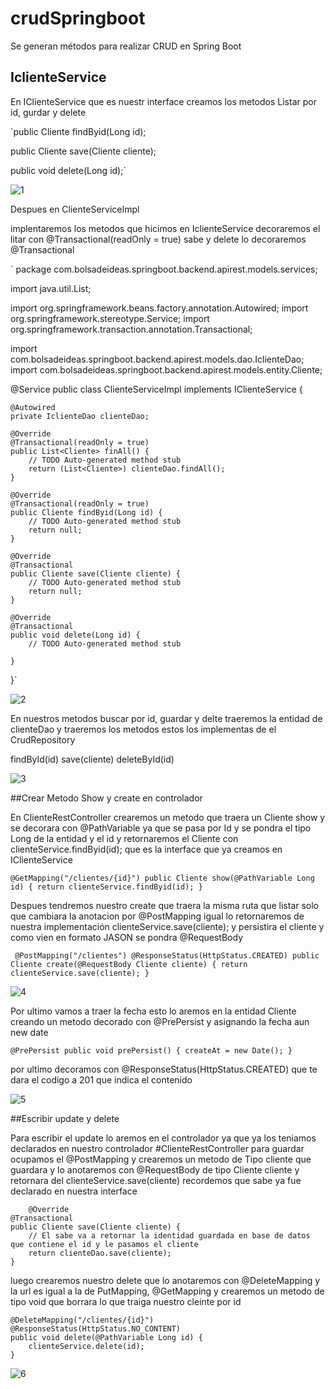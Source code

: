# crudSpringboot
Se generan métodos para realizar CRUD en Spring Boot

## IclienteService

En IClienteService que es nuestr interface creamos los metodos Listar por id, gurdar y delete


`public Cliente findByid(Long id);
	
public Cliente save(Cliente cliente);
	
public void delete(Long id);`


![1](https://user-images.githubusercontent.com/68626555/171968735-286f0fdb-415d-483d-ba2f-284b6a991cb3.png)


Despues en ClienteServiceImpl

implentaremos los metodos que hicimos en IclienteService decoraremos el litar con @Transactional(readOnly = true) 
sabe y delete lo decoraremos  @Transactional

`
package com.bolsadeideas.springboot.backend.apirest.models.services;

import java.util.List;

import org.springframework.beans.factory.annotation.Autowired;
import org.springframework.stereotype.Service;
import org.springframework.transaction.annotation.Transactional;

import com.bolsadeideas.springboot.backend.apirest.models.dao.IclienteDao;
import com.bolsadeideas.springboot.backend.apirest.models.entity.Cliente;

@Service
public class ClienteServiceImpl implements IClienteService {

	@Autowired
	private IclienteDao clienteDao;
	
	@Override
	@Transactional(readOnly = true)
	public List<Cliente> finAll() {
		// TODO Auto-generated method stub
		return (List<Cliente>) clienteDao.findAll();
	}

	@Override
	@Transactional(readOnly = true)
	public Cliente findByid(Long id) {
		// TODO Auto-generated method stub
		return null;
	}

	@Override
	@Transactional
	public Cliente save(Cliente cliente) {
		// TODO Auto-generated method stub
		return null;
	}

	@Override
	@Transactional
	public void delete(Long id) {
		// TODO Auto-generated method stub
		
	}

}`

![2](https://user-images.githubusercontent.com/68626555/171968891-1f3f53ac-8063-4140-bb6a-f1f4e53ca1ef.png)

En nuestros metodos buscar por id, guardar y delte traeremos la entidad de clienteDao y traeremos los metodos estos los implementas de el CrudRepository

findById(id)
save(cliente)
deleteById(id)


![3](https://user-images.githubusercontent.com/68626555/171969406-072fd19b-55b6-4fee-aa42-84ff56dc0c3e.png)


##Crear Metodo Show y create en controlador

En ClienteRestController crearemos un metodo que traera un  Cliente show y se decorara con @PathVariable ya que se pasa por Id y se pondra el tipo Long de la entidad y el id y retornaremos el Cliente con  clienteService.findByid(id); que es la interface que ya creamos en IClienteService

`@GetMapping("/clientes/{id}")
	public Cliente show(@PathVariable Long id) {
		return clienteService.findByid(id);
	}`
  
  Despues tendremos nuestro create que traera la misma ruta que listar solo que cambiara la anotacion por @PostMapping 
  igual lo retornaremos de nuestra implementación clienteService.save(cliente); y persistira el cliente y como vien en formato JASON se pondra @RequestBody
  
 ` @PostMapping("/clientes")
	@ResponseStatus(HttpStatus.CREATED)
	public Cliente create(@RequestBody Cliente cliente) {
		return clienteService.save(cliente);
	}`
  
  
  
  ![4](https://user-images.githubusercontent.com/68626555/171970103-13ae3a55-1077-477f-af24-60208cc53a3f.png)
  
  Por ultimo vamos a traer la fecha esto lo aremos en la entidad Cliente creando un metodo decorado con @PrePersist y asignando la fecha aun new date
  
  `
  @PrePersist
	public void prePersist() {
		createAt = new Date();
	}
`

por ultimo decoramos con @ResponseStatus(HttpStatus.CREATED) que te dara el codigo a 201 que indica el contenido


![5](https://user-images.githubusercontent.com/68626555/171970341-75f03f8a-3ca1-4920-8ff4-19263ca0fba9.png)

##Escribir update y delete 

Para escribir el update lo aremos en el controlador ya que ya los teniamos declarados en nuestro controlador #ClienteRestController 
para guardar ocupamos el @PostMapping y crearemos un metodo de Tipo cliente que guardara y lo anotaremos con @RequestBody de tipo Cliente cliente
y retornara del clienteService.save(cliente) recordemos que sabe ya fue declarado en nuestra interface

        @Override
	@Transactional
	public Cliente save(Cliente cliente) {
		// El sabe va a retornar la identidad guardada en base de datos que contiene el id y le pasamos el cliente
		return clienteDao.save(cliente);
	}



luego crearemos nuestro delete que lo anotaremos con @DeleteMapping y la url es igual a la de PutMapping, @GetMapping y crearemos un metodo de tipo void que borrara lo que traiga nuestro cleinte por id 

	@DeleteMapping("/clientes/{id}")
	@ResponseStatus(HttpStatus.NO_CONTENT)
	public void delete(@PathVariable Long id) {
		clienteService.delete(id);
	}

![6](https://user-images.githubusercontent.com/68626555/172074694-594f211f-46e6-4965-aac5-bb977313579b.png)
